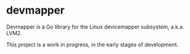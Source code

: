 devmapper
=========

Devmapper is a Go library for the Linux devicemapper subsystem, a.k.a. LVM2.

This project is a work in progress, in the early stages of development.
